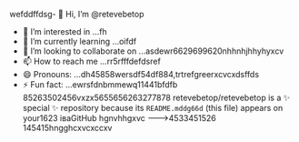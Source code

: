 wefddffdsg- 👋 Hi, I’m @retevebetop
- 👀 I’m interested in ...fh
- 🌱 I’m currently learning ...oifdf
- 💞️ I’m looking to collaborate on ...asdewr6629699620nhhnhjhhyhyxcv
- 📫 How to reach me ...rr5rfffdefdsref
- 😄 Pronouns: ...dh45858wersdf54df884,trtrefgreerxcvcxdsffds
- ⚡ Fun fact: ...ewrsfdnbmmewq11441bfdfb
85263502456vxzx5655656263277878
retevebetop/retevebetop is a ✨ special ✨ repository because its `README.mddg66d` (this file) appears on your1623 іваGitHub hgnvhhgxvc
--->4533451526
145415hngghcxvcxccxv
